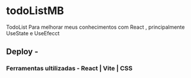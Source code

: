 # todoListMB
TodoList Para melhorar meus conhecimentos com React , principalmente UseState e UseEfecct <br>
## Deploy  - 
### Ferramentas ultilizadas - React | Vite | CSS 
